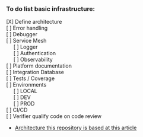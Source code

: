 ### To do list basic infrastructure: 
[X] Define architecture
<br>
[ ] Error handling
<br>
[ ] Debugger
<br>
[ ] Service Mesh
    <br>
    &nbsp;&nbsp;&nbsp;&nbsp;
    [ ] Logger
    <br>
    &nbsp;&nbsp;&nbsp;&nbsp;
    [ ] Authentication
    <br>
    &nbsp;&nbsp;&nbsp;&nbsp;
    [ ] Observability
    <br>
[ ] Platform documentation
<br>
[ ] Integration Database
<br>
[ ] Tests / Coverage
<br>
[ ] Environments
    <br>
    &nbsp;&nbsp;&nbsp;&nbsp;
    [ ] LOCAL
    <br>
    &nbsp;&nbsp;&nbsp;&nbsp;
    [ ] DEV
    <br>
    &nbsp;&nbsp;&nbsp;&nbsp;
    [ ] PROD
<br>
[ ] CI/CD
<br>
[ ] Verifier qualify code on code review

- [Architecture this repository is based at this article](https://blog.serverlessadvocate.com/serverless-clean-architecture-code-with-domain-driven-design-852796846d28)
